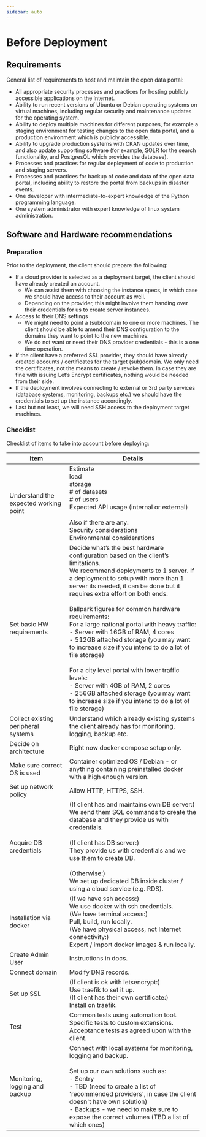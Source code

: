 ```yaml
---
sidebar: auto
---
```


# Before Deployment

## Requirements

General list of requirements to host and maintain the open data portal:

- All appropriate security processes and practices for hosting publicly accessible applications on the Internet.
- Ability to run recent versions of Ubuntu or Debian operating systems on virtual machines, including regular security and maintenance updates for the operating system.
- Ability to deploy multiple machines for different purposes, for example a staging environment for testing changes to the open data portal, and a production environment which is publicly accessible.
- Ability to upgrade production systems with CKAN updates over time, and also update supporting software (for example, SOLR for the search functionality, and PostgresQL which provides the database).
- Processes and practices for regular deployment of code to production and staging servers.
- Processes and practices for backup of code and data of the open data portal, including ability to restore the portal from backups in disaster events.
- One developer with intermediate-to-expert knowledge of the Python programming language.
- One system administrator with expert knowledge of linux system administration.

## Software and Hardware recommendations

### Preparation

Prior to the deployment, the client should prepare the following:

- If a cloud provider is selected as a deployment target, the client should have already created an account.
  - We can assist them with choosing the instance specs, in which case we should have access to their account as well.
  - Depending on the provider, this might involve them handing over their credentials for us to create server instances.
- Access to their DNS settings
  - We might need to point a (sub)domain to one or more machines. The client should be able to amend their DNS configuration to the domains they want to point to the new machines.
  - We do not want or need their DNS provider credentials - this is a one time operation.
- If the client have a preferred SSL provider, they should have already created accounts / certificates for the target (sub)domain. We only need the certificates, not the means to create / revoke them. In case they are fine with issuing Let’s Encrypt certificates, nothing would be needed from their side.
- If the deployment involves connecting to external or 3rd party services (database systems, monitoring, backups etc.) we should have the credentials to set up the instance accordingly.
- Last but not least, we will need SSH access to the deployment target machines.

### Checklist

Checklist of items to take into account before deploying:

|Item |Details|
|-----|------|
|Understand the expected working point|Estimate <br> load <br> storage <br> # of datasets <br> # of users <br>Expected API usage (internal or external) <br> <br> Also if there are any: <br> Security considerations <br> Environmental considerations|
|Set basic HW requirements|Decide what’s the best hardware configuration based on the client’s limitations. <br> We recommend deployments to 1 server. If a deployment to setup with more than 1 server its needed, it can be done but it requires extra effort on both ends. <br><br> Ballpark figures for common hardware requirements: <br> For a large national portal with heavy traffic: <br> - Server with 16GB of RAM, 4 cores <br> - 512GB attached storage (you may want to increase size if you intend to do a lot of file storage) <br><br> For a city level portal with lower traffic levels: <br> - Server with 4GB of RAM, 2 cores <br> - 256GB attached storage (you may want to increase size if you intend to do a lot of file storage)|
|Collect existing peripheral systems|Understand which already existing systems the client already has for monitoring, logging, backup etc.|
|Decide on architecture|Right now docker compose setup only.|
|Make sure correct OS is used|Container optimized OS / Debian - or anything containing preinstalled docker with a high enough version.|
|Set up network policy|Allow HTTP, HTTPS, SSH.|
|Acquire DB credentials| (If client has and maintains own DB server:) <br> We send them SQL commands to create the database and they provide us with credentials. <br><br> (If client has DB server:) <br> They provide us with credentials and we use them to create DB. <br><br>(Otherwise:) <br> We set up dedicated DB inside cluster / using a cloud service (e.g. RDS).|
|Installation via docker| (If we have ssh access:) <br> We use docker with ssh credentials. <br> (We have terminal access:) <br>Pull, build, run locally.<br>(We have physical access, not Internet connectivity:)<br>Export / import docker images & run locally.|
|Create Admin User|Instructions in docs.|
|Connect domain|Modify DNS records.
|Set up SSL|(If client is ok with letsencrypt:) <br> Use traefik to set it up. <br> (If client has their own certificate:) <br>Install on traefik.
|Test|Common tests using automation tool.<br>Specific tests to custom extensions.<br>Acceptance tests as agreed upon with the client.
|Monitoring, logging and backup|Connect with local systems for monitoring, logging and backup. <br><br>Set up our own solutions such as: <br>- Sentry<br>- TBD (need to create a list of 'recommended providers', in case the client doesn't have own solution)<br>- Backups - we need to make sure to expose the correct volumes (TBD a list of which ones)|

